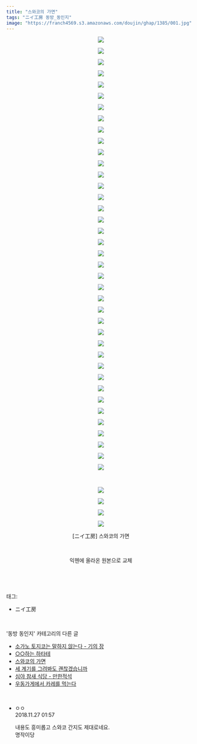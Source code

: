 ```yaml
---
title: "스와코의 가면"
tags: "ニイ工房 동방_동인지"
image: "https://franch4569.s3.amazonaws.com/doujin/ghap/1385/001.jpg"
---
```

<div class="article">
<p style="text-align: center; clear: none; float: none;"><img src="{{ site.imgserver2 }}/ghap/1385/001.jpg"/></p>
<p style="text-align: center; clear: none; float: none;"><img src="{{ site.imgserver2 }}/ghap/1385/002.jpg"/></p>
<p style="text-align: center; clear: none; float: none;"><img src="{{ site.imgserver2 }}/ghap/1385/003.jpg"/></p>
<p style="text-align: center; clear: none; float: none;"><img src="{{ site.imgserver2 }}/ghap/1385/004.jpg"/></p>
<p style="text-align: center; clear: none; float: none;"><img src="{{ site.imgserver2 }}/ghap/1385/005.jpg"/></p>
<p style="text-align: center; clear: none; float: none;"><img src="{{ site.imgserver2 }}/ghap/1385/006.jpg"/></p>
<p style="text-align: center; clear: none; float: none;"><img src="{{ site.imgserver2 }}/ghap/1385/007.jpg"/></p>
<p style="text-align: center; clear: none; float: none;"><img src="{{ site.imgserver2 }}/ghap/1385/008.jpg"/></p>
<p style="text-align: center; clear: none; float: none;"><img src="{{ site.imgserver2 }}/ghap/1385/009.jpg"/></p>
<p style="text-align: center; clear: none; float: none;"><img src="{{ site.imgserver2 }}/ghap/1385/010.jpg"/></p>
<p style="text-align: center; clear: none; float: none;"><img src="{{ site.imgserver2 }}/ghap/1385/011.jpg"/></p>
<p style="text-align: center; clear: none; float: none;"><img src="{{ site.imgserver2 }}/ghap/1385/012.jpg"/></p>
<p style="text-align: center; clear: none; float: none;"><img src="{{ site.imgserver2 }}/ghap/1385/013.jpg"/></p>
<p style="text-align: center; clear: none; float: none;"><img src="{{ site.imgserver2 }}/ghap/1385/014.jpg"/></p>
<p style="text-align: center; clear: none; float: none;"><img src="{{ site.imgserver2 }}/ghap/1385/015.jpg"/></p>
<p style="text-align: center; clear: none; float: none;"><img src="{{ site.imgserver2 }}/ghap/1385/016.jpg"/></p>
<p style="text-align: center; clear: none; float: none;"><img src="{{ site.imgserver2 }}/ghap/1385/017.jpg"/></p>
<p style="text-align: center; clear: none; float: none;"><img src="{{ site.imgserver2 }}/ghap/1385/018.jpg"/></p>
<p style="text-align: center; clear: none; float: none;"><img src="{{ site.imgserver2 }}/ghap/1385/019.jpg"/></p>
<p style="text-align: center; clear: none; float: none;"><img src="{{ site.imgserver2 }}/ghap/1385/020.jpg"/></p>
<p style="text-align: center; clear: none; float: none;"><img src="{{ site.imgserver2 }}/ghap/1385/021.jpg"/></p>
<p style="text-align: center; clear: none; float: none;"><img src="{{ site.imgserver2 }}/ghap/1385/022.jpg"/></p>
<p style="text-align: center; clear: none; float: none;"><img src="{{ site.imgserver2 }}/ghap/1385/023.jpg"/></p>
<p style="text-align: center; clear: none; float: none;"><img src="{{ site.imgserver2 }}/ghap/1385/024.jpg"/></p>
<p style="text-align: center; clear: none; float: none;"><img src="{{ site.imgserver2 }}/ghap/1385/025.jpg"/></p>
<p style="text-align: center; clear: none; float: none;"><img src="{{ site.imgserver2 }}/ghap/1385/026.jpg"/></p>
<p style="text-align: center; clear: none; float: none;"><img src="{{ site.imgserver2 }}/ghap/1385/027.jpg"/></p>
<p style="text-align: center; clear: none; float: none;"><img src="{{ site.imgserver2 }}/ghap/1385/028.jpg"/></p>
<p style="text-align: center; clear: none; float: none;"><img src="{{ site.imgserver2 }}/ghap/1385/029.jpg"/></p>
<p style="text-align: center; clear: none; float: none;"><img src="{{ site.imgserver2 }}/ghap/1385/030.jpg"/></p>
<p style="text-align: center; clear: none; float: none;"><img src="{{ site.imgserver2 }}/ghap/1385/031.jpg"/></p>
<p style="text-align: center; clear: none; float: none;"><img src="{{ site.imgserver2 }}/ghap/1385/032.jpg"/></p>
<p style="text-align: center; clear: none; float: none;"><img src="{{ site.imgserver2 }}/ghap/1385/033.jpg"/></p>
<p style="text-align: center; clear: none; float: none;"><img src="{{ site.imgserver2 }}/ghap/1385/034.jpg"/></p>
<p style="text-align: center; clear: none; float: none;"><img src="{{ site.imgserver2 }}/ghap/1385/035.jpg"/></p>
<p style="text-align: center; clear: none; float: none;"><img src="{{ site.imgserver2 }}/ghap/1385/036.jpg"/></p>
<p style="text-align: center; clear: none; float: none;"><img src="{{ site.imgserver2 }}/ghap/1385/037.jpg"/></p>
<p style="text-align: center; clear: none; float: none;"><img src="{{ site.imgserver2 }}/ghap/1385/038.jpg"/></p>
<p style="text-align: center; clear: none; float: none;"><img src="{{ site.imgserver2 }}/ghap/1385/039.jpg"/></p>
<p style="text-align: center; clear: none; float: none;"><br/></p>
<p style="text-align: center; clear: none; float: none;"></p>
<p style="text-align: center; clear: none; float: none;"><img src="{{ site.imgserver2 }}/ghap/1385/040.jpg"/></p>
<p style="text-align: center; clear: none; float: none;"><img src="{{ site.imgserver2 }}/ghap/1385/041.jpg"/></p>
<p style="text-align: center; clear: none; float: none;"><img src="{{ site.imgserver2 }}/ghap/1385/042.jpg"/></p>
<p style="text-align: center; clear: none; float: none;"><img src="{{ site.imgserver2 }}/ghap/1385/043.jpg"/></p>
<p style="text-align: center; clear: none; float: none;">[ニイ工房] 스와코의 가면</p>
<p style="text-align: center; clear: none; float: none;"><br/></p>
<p style="text-align: center; clear: none; float: none;">익헨에 올라온 원본으로 교체</p>
<p><br/></p>
</div><br/>
<div class="tagTrail">
<p>태그: </p>
<ul>
<li>ニイ工房</li>
</ul>
</div><br/>
<div class="another">
<p>'동방 동인지' 카테고리의 다른 글</p>
<ul>
<li><a href="/ghap_1387">소가노 토지코는 말하지 않는다 - 기의 장</a></li>
<li><a href="/ghap_1386">○○하는 하타테</a></li>
<li><a href="/ghap_1385">스와코의 가면</a></li>
<li><a href="/ghap_1384">세 계기를 그려봐도 괜찮겠습니까</a></li>
<li><a href="/ghap_1383">심야 참새 식당 - 만한적석</a></li>
<li><a href="/ghap_1382">우동가게에서 카레를 먹는다</a></li>
</ul>
</div><br/>
<div class="cb_module cb_fluid">
<div class="cb_wrt cb_profile">
<div class="comment">
<ul>
<li class="cb_thumb_off" id="comment15378993">
<div class="cb_comment_area">
<div class="cb_info_area">
<div class="cb_section">
<span class="cb_nick_name">ㅇㅇ</span>
</div>
<div class="cb_section">
<span class="cb_date">2018.11.27 01:57 </span>
</div>
</div>
<div class="cb_dsc_comment">
<p class="cb_dsc">
											내용도 흥미롭고 스와코 간지도 제대로네요.<br/>
명작이당
										</p>
</div>
</div></li>
</ul>
</div>
</div><!-- commentList close -->
</div><br/>
